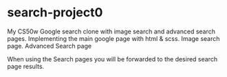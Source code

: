 # search-project0
My CS50w Google search clone with image search and advanced search pages.
Implementing the main google page with html & scss.
Image search page. 
Advanced Search page

When using the Search pages you will be forwarded to the desired search page results.
